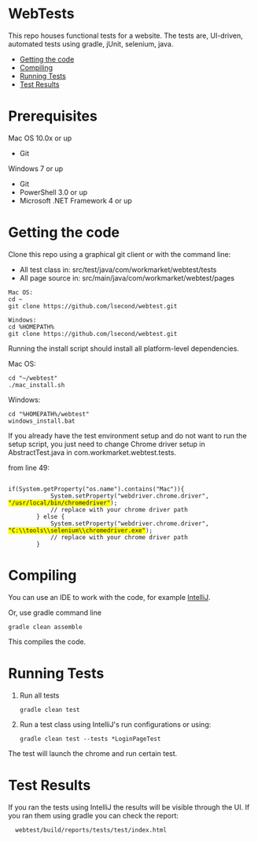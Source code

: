 # WebTests

This repo houses functional tests for a website.
The tests are, UI-driven, automated tests using gradle, jUnit, selenium, java.

- [Getting the code](#getting-the-code)
- [Compiling](#compiling)
- [Running Tests](#running-tests)
- [Test Results](#test-results)

# Prerequisites
Mac OS 10.0x or up

- Git

Windows 7 or up
- Git
- PowerShell 3.0 or up
- Microsoft .NET Framework 4 or up


# Getting the code

Clone this repo using a graphical git client or with the command line:

- All test class in:
    src/test/java/com/workmarket/webtest/tests
- All page source in:
    src/main/java/com/workmarket/webtest/pages


```
Mac OS:
cd ~
git clone https://github.com/lsecond/webtest.git

Windows:
cd %HOMEPATH%
git clone https://github.com/lsecond/webtest.git
```

Running the install script should install all platform-level dependencies.

Mac OS:
```
cd "~/webtest"
./mac_install.sh
```
Windows:
```
cd "%HOMEPATH%/webtest"
windows_install.bat
```

If you already have the test environment setup and do not want to run the setup script, you just need to
change Chrome driver setup in AbstractTest.java in com.workmarket.webtest.tests.

from line 49:

<pre><code>
if(System.getProperty("os.name").contains("Mac")){
            System.setProperty("webdriver.chrome.driver", <span style="background-color: #FFFF00">"/usr/local/bin/chromedriver"</span>);
            // replace with your chrome driver path
        } else {
            System.setProperty("webdriver.chrome.driver", <span style="background-color: #FFFF00">"C:\\tools\\selenium\\chromedriver.exe"</span>);
            // replace with your chrome driver path
        }
</code></pre>
# Compiling
You can use an IDE to work with the code, for example [IntelliJ](https://www.jetbrains.com/idea/).

Or, use gradle command line

```
gradle clean assemble
```

This compiles the code.

# Running Tests
1. Run all tests 

    ```
    gradle clean test
    ```


2. Run a test class using IntelliJ's run configurations or using:

    ```
    gradle clean test --tests *LoginPageTest
    ```
    
The test will launch the chrome and run certain test. 

# Test Results
If you ran the tests using IntelliJ the results will be visible through the UI.
If you ran them using gradle you can check the report:
```
  webtest/build/reports/tests/test/index.html
```
